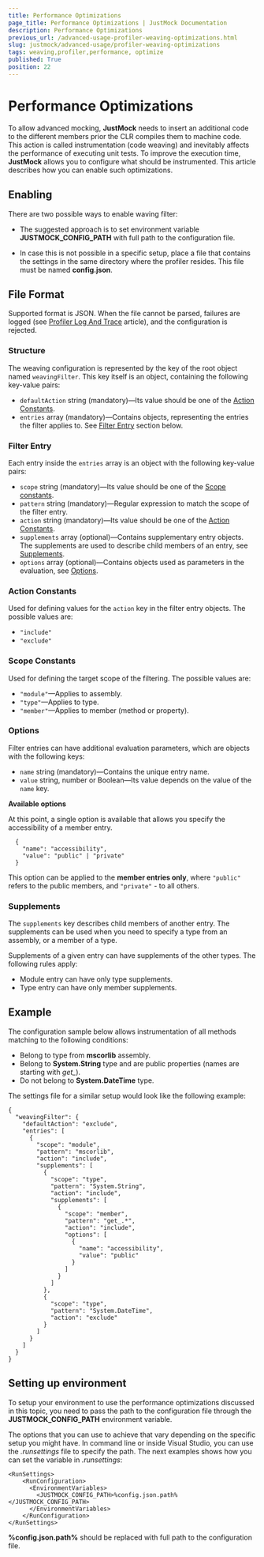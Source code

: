 ```yaml
---
title: Performance Optimizations
page_title: Performance Optimizations | JustMock Documentation
description: Performance Optimizations
previous_url: /advanced-usage-profiler-weaving-optimizations.html
slug: justmock/advanced-usage/profiler-weaving-optimizations
tags: weaving,profiler,performance, optimize
published: True
position: 22
---
```


# Performance Optimizations

To allow advanced mocking, **JustMock** needs to insert an additional code to the different members prior the CLR compiles them to machine code. This action is called instrumentation (code weaving) and inevitably affects the performance of executing unit tests. To improve the execution time, **JustMock** allows you to configure what should be instrumented. This article describes how you can enable such optimizations.

## Enabling

There are two possible ways to enable waving filter:

* The suggested approach is to set environment variable **JUSTMOCK_CONFIG_PATH** with full path to the configuration file.
- In case this is not possible in a specific setup, place a file that contains the settings in the same directory where the profiler resides. This file must be named **config.json**.


## File Format

Supported format is JSON. When the file cannot be parsed, failures are logged (see [Profiler Log And Trace](profiler-log-and-trace.html) article), and the configuration is rejected.

### Structure

The weaving configuration is represented by the key of the root object named `weavingFilter`. This key itself is an object, containing the following key-value pairs:

* `defaultAction` string (mandatory)—Its value should be one of the  [Action Constants](#action-constants).
* `entries` array (mandatory)—Contains objects, representing the entries the filter applies to. See [Filter Entry](#filter-entry) section below.

### Filter Entry

Each entry inside the `entries` array is an object with the following key-value pairs:

* `scope` string (mandatory)—Its value should be one of the [Scope constants](#scope-constants).
* `pattern` string (mandatory)—Regular expression to match the scope of the filter entry.
* `action` string (mandatory)—Its value should be one of the [Action Constants](#action-constants).
* `supplements` array (optional)—Contains supplementary entry objects. The supplements are used to describe child members of an entry, see [Supplements](#supplements).
* `options` array (optional)—Contains objects used as parameters in the evaluation, see [Options](#options).

### Action Constants

Used for defining values for the `action` key in the filter entry objects. The possible values are:

* `"include"`
* `"exclude"`

### Scope Constants

Used for defining the target scope of the filtering. The possible values are:

* `"module"`—Applies to assembly.
* `"type"`—Applies to type.
* `"member"`—Applies to member (method or property).

### Options
Filter entries can have additional evaluation parameters, which are objects with the following keys:

* `name` string (mandatory)—Contains the unique entry name.
* `value` string, number or Boolean—Its value depends on the value of the `name` key.

**Available options**

At this point, a single option is available that allows you specify the accessibility of a member entry.
```
  {
    "name": "accessibility",
    "value": "public" | "private"
  }
```
This option can be applied to the **member entries only**, where `"public"` refers to the public members, and `"private"` - to all others.

### Supplements

The `supplements` key describes child members of another entry. The supplements can be used when you need to specify a type from an assembly, or a member of a type.

Supplements of a given entry can have supplements of the other types. The following rules apply:

* Module entry can have only type supplements.
* Type entry can have only member supplements.

## Example

The configuration sample below allows instrumentation of all methods matching to the following conditions:

* Belong to type from __mscorlib__ assembly.
* Belong to __System.String__ type and are public properties (names are starting with *get_*).
* Do not belong to __System.DateTime__ type.

The settings file for a similar setup would look like the following example:
```
{
  "weavingFilter": {
    "defaultAction": "exclude",
    "entries": [
      {
        "scope": "module",
        "pattern": "mscorlib",
        "action": "include",
        "supplements": [
          {
            "scope": "type",
            "pattern": "System.String",
            "action": "include",
            "supplements": [
              {
                "scope": "member",
                "pattern": "get_.*",
                "action": "include",
                "options": [
                  {
                    "name": "accessibility",
                    "value": "public"
                  }
                ]
              }
            ]
          },
          {
            "scope": "type",
            "pattern": "System.DateTime",
            "action": "exclude"
          }
        ]
      }
    ]
  }
}
```

## Setting up environment

To setup your environment to use the performance optimizations discussed in this topic, you need to pass the path to the configuration file through the **JUSTMOCK_CONFIG_PATH** environment variable.

The options that you can use to achieve that vary depending on the specific setup you might have.
In command line or inside Visual Studio, you can use the *.runsettings* file to specify the path. The next examples shows how you can set the variable in *.runsettings*:


```
<RunSettings>
    <RunConfiguration>
      <EnvironmentVariables>
        <JUSTMOCK_CONFIG_PATH>%config.json.path%</JUSTMOCK_CONFIG_PATH>
      </EnvironmentVariables>
    </RunConfiguration>
</RunSettings>
```
__%config.json.path%__ should be replaced with full path to the configuration file.